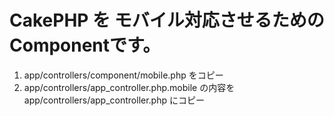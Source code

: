CakePHP を モバイル対応させるためのComponentです。
======================================================

1. app/controllers/component/mobile.php をコピー
2. app/controllers/app_controller.php.mobile の内容を app/controllers/app_controller.php にコピー
